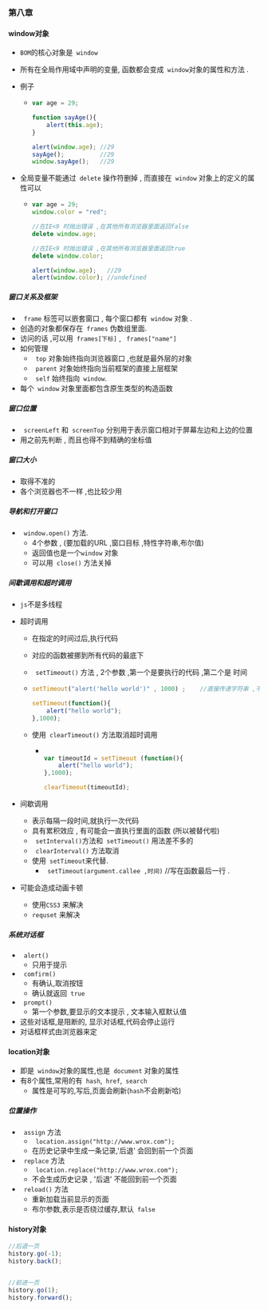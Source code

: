 ###  第八章



#### window对象

* `BOM`的核心对象是` window`

* 所有在全局作用域中声明的变量, 函数都会变成` window`对象的属性和方法 .

* 例子

  * ``` js
    var age = 29;
    
    function sayAge(){
        alert(this.age);
    }
    
    alert(window.age); //29
    sayAge();          //29
    window.sayAge();   //29
    
    ```

* 全局变量不能通过` delete` 操作符删掉 , 而直接在` window` 对象上的定义的属性可以

  * ``` js
    var age = 29;
    window.color = "red";
    
    //在IE<9 时抛出错误 ,在其他所有浏览器里面返回false
    delete window.age;
    
    //在IE<9 时抛出错误 ,在其他所有浏览器里面返回true
    delete window.color;
    
    alert(window.age);   //29
    alert(window.color); //undefined
    ```



##### 窗口关系及框架

* ` frame` 标签可以嵌套窗口 , 每个窗口都有` window` 对象 .
* 创造的对象都保存在` frames` 伪数组里面.
* 访问的话 ,可以用` frames[下标]`  , ` frames["name"]` 
* 如何管理
  * ` top` 对象始终指向浏览器窗口 ,也就是最外层的对象
  * ` parent`  对象始终指向当前框架的直接上层框架
  * ` self` 始终指向` window`.
* 每个` window` 对象里面都包含原生类型的构造函数 



#####  窗口位置

*  ` screenLeft` 和` screenTop` 分别用于表示窗口相对于屏幕左边和上边的位置
* 用之前先判断 , 而且也得不到精确的坐标值



##### 窗口大小

* 取得不准的
* 各个浏览器也不一样 ,也比较少用



##### 导航和打开窗口

* ` window.open()` 方法.
  * 4个参数 , (要加载的URL ,窗口目标 ,特性字符串,布尔值)
  * 返回值也是一个`window` 对象
  * 可以用` close()` 方法关掉



##### 间歇调用和超时调用

* `js`不是多线程

* 超时调用

  * 在指定的时间过后,执行代码

  * 对应的函数被挪到所有代码的最底下

  * ` setTimeout()` 方法 , 2个参数 ,第一个是要执行的代码 ,第二个是 时间

  * ``` js
    setTimeout("alert('hello world')" , 1000) ;    //直接传递字符串 ,不推荐
    
    setTimeout(function(){
        alert("hello world");
    },1000);
    ```

  * 使用` clearTimeout()` 方法取消超时调用

    * ``` js
      
      var timeoutId = setTimeout (function(){
          alert("hello world");
      },1000);
      
      clearTimeout(timeoutId);
      ```



* 间歇调用
  * 表示每隔一段时间,就执行一次代码 
  * 具有累积效应 , 有可能会一直执行里面的函数 (所以被替代啦)
  * ` setInterval()`方法和` setTimeout()` 用法差不多的
  * ` clearInterval()` 方法取消
  * 使用` setTimeout`来代替.
    * ` setTimeout(argument.callee ,时间)`    //写在函数最后一行 .
* 可能会造成动画卡顿 
  * 使用`CSS3` 来解决
  * `requset` 来解决



##### 系统对话框

* ` alert()` 
  * 只用于提示
* ` comfirm()` 
  *  有确认,取消按钮
    * 确认就返回` true`
* ` prompt()`
  * 第一个参数,要显示的文本提示 , 文本输入框默认值
* 这些对话框,是阻断的, 显示对话框,代码会停止运行
* 对话框样式由浏览器来定





#### location对象



* 即是` window`对象的属性,也是` document` 对象的属性
* 有8个属性,常用的有` hash`,` href`,` search`
  * 属性是可写的,写后,页面会刷新(`hash`不会刷新哈)



##### 位置操作

* ` assign` 方法 
  * ` location.assign("http://www.wrox.com");`
  * 在历史记录中生成一条记录,'后退' 会回到前一个页面
* ` replace` 方法
  * ` location.replace("http://www.wrox.com");`
  * 不会生成历史记录 , '后退' 不能回到前一个页面
* ` reload()` 方法
  * 重新加载当前显示的页面
  * 布尔参数,表示是否绕过缓存,默认` false`





#### history对象



``` js
//后退一页
history.go(-1);
history.back();


//前进一页
history.go(1);
history.forward();
```





